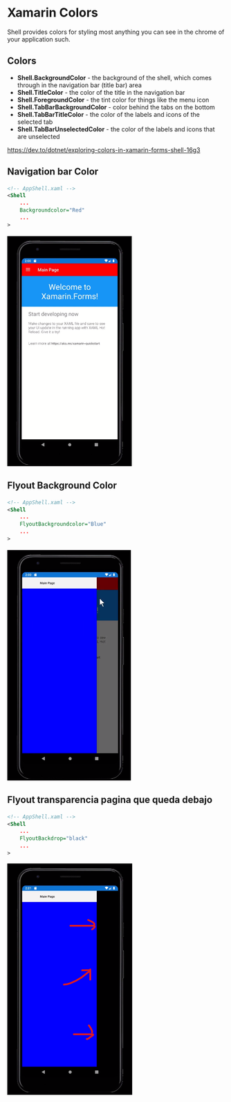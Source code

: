 # Xamarin Colors 

Shell provides colors for styling most anything you can see in the chrome of your application such.

## Colors

- **Shell.BackgroundColor** - the background of the shell, which comes through in the navigation bar (title bar) area
- **Shell.TitleColor** - the color of the title in the navigation bar
- **Shell.ForegroundColor** - the tint color for things like the menu icon
- **Shell.TabBarBackgroundColor** - color behind the tabs on the bottom
- **Shell.TabBarTitleColor** - the color of the labels and icons of the selected tab
- **Shell.TabBarUnselectedColor** - the color of the labels and icons that are unselected

https://dev.to/dotnet/exploring-colors-in-xamarin-forms-shell-16g3


## Navigation bar Color

```xml
<!-- AppShell.xaml -->
<Shell 
    ...
    Backgroundcolor="Red"
    ...
>
```

<img src="resources/1.png">

## Flyout Background Color

```xml
<!-- AppShell.xaml -->
<Shell 
    ...
    FlyoutBackgroundcolor="Blue"
    ...
>
```

<img src="resources/2.png">

## Flyout transparencia pagina que queda debajo

```xml
<!-- AppShell.xaml -->
<Shell 
    ...
    FlyoutBackdrop="black"
    ...
>
```

<img src="resources/3.png">